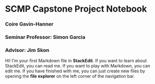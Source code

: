 # SCMP Capstone Project Notebook
### Coire Gavin-Hanner
### Seminar Professor: Simon Garcia
### Advisor: Jim Skon

Hi! I'm your first Markdown file in **StackEdit**. If you want to learn about StackEdit, you can read me. If you want to play with Markdown, you can edit me. If you have finished with me, you can just create new files by opening the **file explorer** on the left corner of the navigation bar.
